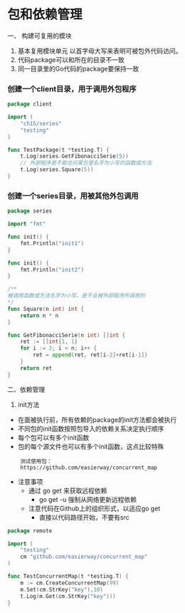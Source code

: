 # 包和依赖管理
一、 构建可复用的模块
1. 基本复用模块单元
    以首字母大写来表明可被包外代码访问。
2. 代码package可以和所在的目录不一致
3. 同一目录里的Go代码的package要保持一致

### 创建一个client目录，用于调用外包程序
```go
package client

import (
	"ch15/series"
	"testing"
)

func TestPackage(t *testing.T) {
	t.Log(series.GetFibonacciSerie(5))
	// 外部程序是不能访问某包里名字为小写的函数或方法
	t.Log(series.Square(5))
}
```

### 创建一个series目录，用被其他外包调用
```go
package series

import "fmt"

func init() {
	fmt.Println("init1")
}

func init() {
	fmt.Println("init2")
}

/**
被调用函数或方法名字为小写，是不会被外部程序所调用的
*/
func Square(n int) int {
	return n * n
}

func GetFibonacciSerie(n int) []int {
	ret := []int{1, 1}
	for i := 2; i < n; i++ {
		ret = append(ret, ret[i-2]+ret[i-1])
	}
	return ret
}
```

二、依赖管理
1. init方法

* 在面被执行前，所有依赖的package的init方法都会被执行
* 不同包的init函数按照包导入的依赖关系决定执行顺序
* 每个包可以有多个init函数
* 包的每个源文件也可以有多个init函数，这点比较特殊

```
    测试使用包：
    https://github.com/easierway/concurrent_map
```

* 注意事项
    - 通过 go get 来获取远程依赖
        - go get -u 强制从网络更新远程依赖
    - 注意代码在Github上的组织形式，以适应go get
        - 直接以代码路径开始，不要有src

```go
package remote

import (
	"testing"
	cm "github.com/easierway/concurrent_map"
)

func TestConcurrentMap(t *testing.T) {
	m := cm.CreateConcurrentMap(99)
	m.Set(cm.StrKey("key"),10)
	t.Log(m.Get(cm.StrKey("key")))
}

```